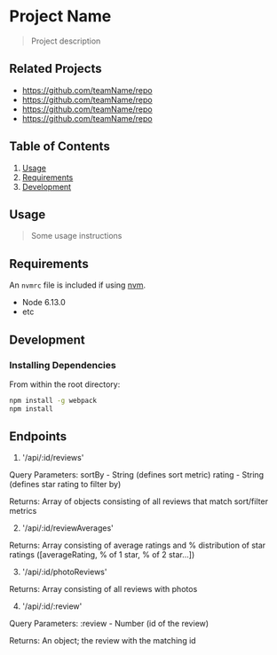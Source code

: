 # Project Name

> Project description

## Related Projects

  - https://github.com/teamName/repo
  - https://github.com/teamName/repo
  - https://github.com/teamName/repo
  - https://github.com/teamName/repo

## Table of Contents

1. [Usage](#Usage)
1. [Requirements](#requirements)
1. [Development](#development)

## Usage

> Some usage instructions

## Requirements

An `nvmrc` file is included if using [nvm](https://github.com/creationix/nvm).

- Node 6.13.0
- etc

## Development

### Installing Dependencies

From within the root directory:

```sh
npm install -g webpack
npm install
```

## Endpoints

1. '/api/:id/reviews'

Query Parameters:
sortBy - String (defines sort metric)
rating - String (defines star rating to filter by)

Returns:
Array of objects consisting of all reviews that match sort/filter metrics

2. '/api/:id/reviewAverages'

Returns:
Array consisting of average ratings and % distribution of star ratings ([averageRating, % of 1 star, % of 2 star...])

3. '/api/:id/photoReviews'

Returns:
Array consisting of all reviews with photos

4. '/api/:id/:review'

Query Parameters:
:review - Number (id of the review)

Returns:
An object; the review with the matching id